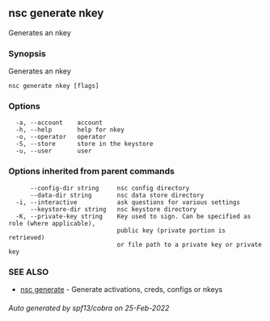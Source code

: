 ## nsc generate nkey

Generates an nkey

### Synopsis

Generates an nkey

```
nsc generate nkey [flags]
```

### Options

```
  -a, --account    account
  -h, --help       help for nkey
  -o, --operator   operator
  -S, --store      store in the keystore
  -u, --user       user
```

### Options inherited from parent commands

```
      --config-dir string     nsc config directory
      --data-dir string       nsc data store directory
  -i, --interactive           ask questions for various settings
      --keystore-dir string   nsc keystore directory
  -K, --private-key string    Key used to sign. Can be specified as role (where applicable),
                              public key (private portion is retrieved)
                              or file path to a private key or private key 
```

### SEE ALSO

* [nsc generate](nsc_generate.md)	 - Generate activations, creds, configs or nkeys

###### Auto generated by spf13/cobra on 25-Feb-2022
